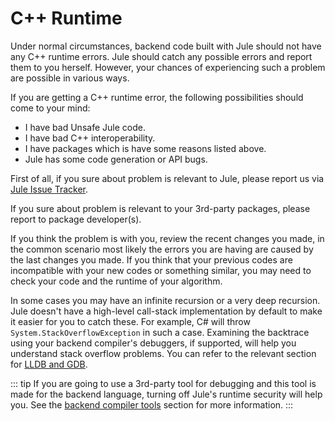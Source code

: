 # C++ Runtime

Under normal circumstances, backend code built with Jule should not have any C++ runtime errors. Jule should catch any possible errors and report them to you herself. However, your chances of experiencing such a problem are possible in various ways.

If you are getting a C++ runtime error, the following possibilities should come to your mind:
- I have bad Unsafe Jule code.
- I have bad C++ interoperability.
- I have packages which is have some reasons listed above.
- Jule has some code generation or API bugs.

First of all, if you sure about problem is relevant to Jule, please report us via [Jule Issue Tracker](https://github.com/julelang/jule/issues).

If you sure about problem is relevant to your 3rd-party packages, please report to package developer(s).

If you think the problem is with you, review the recent changes you made, in the common scenario most likely the errors you are having are caused by the last changes you made. If you think that your previous codes are incompatible with your new codes or something similar, you may need to check your code and the runtime of your algorithm.

In some cases you may have an infinite recursion or a very deep recursion. Jule doesn't have a high-level call-stack implementation by default to make it easier for you to catch these. For example, C# will throw `System.StackOverflowException` in such a case. Examining the backtrace using your backend compiler's debuggers, if supported, will help you understand stack overflow problems. You can refer to the relevant section for [LLDB and GDB](/debugging/backend-tools/lldb-and-gdb).

::: tip
If you are going to use a 3rd-party tool for debugging and this tool is made for the backend language, turning off Jule's runtime security will help you. See the [backend compiler tools](/debugging/backend-tools/) section for more information.
:::
